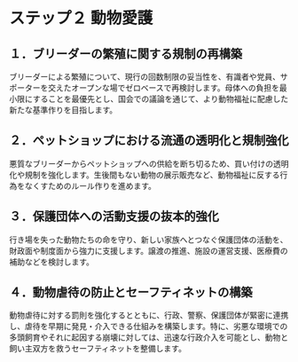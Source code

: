 
# ステップ２ 動物愛護

## １．ブリーダーの繁殖に関する規制の再構築
ブリーダーによる繁殖について、現行の回数制限の妥当性を、有識者や党員、サポーターを交えたオープンな場でゼロベースで再検討します。母体への負担を最小限にすることを最優先とし、国会での議論を通じて、より動物福祉に配慮した新たな基準作りを目指します。

## ２．ペットショップにおける流通の透明化と規制強化
悪質なブリーダーからペットショップへの供給を断ち切るため、買い付けの透明化や規制を強化します。生後間もない動物の展示販売など、動物福祉に反する行為をなくすためのルール作りを進めます。

## ３．保護団体への活動支援の抜本的強化
行き場を失った動物たちの命を守り、新しい家族へとつなぐ保護団体の活動を、財政面や制度面から強力に支援します。譲渡の推進、施設の運営支援、医療費の補助などを検討します。

## ４．動物虐待の防止とセーフティネットの構築
動物虐待に対する罰則を強化するとともに、行政、警察、保護団体が緊密に連携し、虐待を早期に発見・介入できる仕組みを構築します。特に、劣悪な環境での多頭飼育やそれに起因する崩壊に対しては、迅速な行政介入を可能とし、動物と飼い主双方を救うセーフティネットを整備します。
